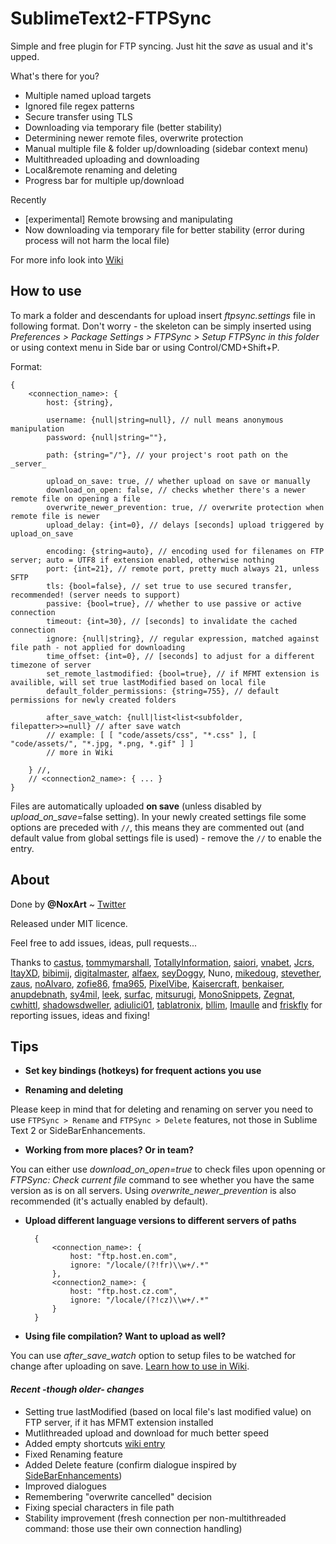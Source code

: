 SublimeText2-FTPSync
====================

Simple and free plugin for FTP syncing. Just hit the _save_ as usual and it's upped.

What's there for you?
* Multiple named upload targets
* Ignored file regex patterns
* Secure transfer using TLS
* Downloading via temporary file (better stability)
* Determining newer remote files, overwrite protection
* Manual multiple file & folder up/downloading (sidebar context menu)
* Multithreaded uploading and downloading
* Local&remote renaming and deleting
* Progress bar for multiple up/download

Recently
* [experimental] Remote browsing and manipulating
* Now downloading via temporary file for better stability (error during process will not harm the local file)

For more info look into [Wiki](https://github.com/NoxArt/SublimeText2-FTPSync/wiki/_pages)


How to use
----------

To mark a folder and descendants for upload insert *ftpsync.settings* file in following format. Don't worry - the skeleton can be simply inserted using *Preferences > Package Settings > FTPSync > Setup FTPSync in this folder* or using context menu in Side bar or using Control/CMD+Shift+P.

Format:

    {
        <connection_name>: {
            host: {string},

            username: {null|string=null}, // null means anonymous manipulation
            password: {null|string=""},

            path: {string="/"}, // your project's root path on the _server_

            upload_on_save: true, // whether upload on save or manually
            download_on_open: false, // checks whether there's a newer remote file on opening a file
            overwrite_newer_prevention: true, // overwrite protection when remote file is newer
            upload_delay: {int=0}, // delays [seconds] upload triggered by upload_on_save

            encoding: {string=auto}, // encoding used for filenames on FTP server; auto = UTF8 if extension enabled, otherwise nothing
            port: {int=21}, // remote port, pretty much always 21, unless SFTP
            tls: {bool=false}, // set true to use secured transfer, recommended! (server needs to support)
            passive: {bool=true}, // whether to use passive or active connection
            timeout: {int=30}, // [seconds] to invalidate the cached connection
            ignore: {null|string}, // regular expression, matched against file path - not applied for downloading
            time_offset: {int=0}, // [seconds] to adjust for a different timezone of server
            set_remote_lastmodified: {bool=true}, // if MFMT extension is availible, will set true lastModified based on local file
            default_folder_permissions: {string=755}, // default permissions for newly created folders

            after_save_watch: {null|list<list<subfolder, filepatter>>=null} // after save watch
            // example: [ [ "code/assets/css", "*.css" ], [ "code/assets/", "*.jpg, *.png, *.gif" ] ]
            // more in Wiki

        } //,
        // <connection2_name>: { ... }
    }

Files are automatically uploaded **on save** (unless disabled by _upload\_on\_save_=false setting). In your newly created settings file some options are preceded with `//`, this means they are commented out (and default value from global settings file is used) - remove the `//` to enable the entry.



About
-----

Done by **@NoxArt** ~ [Twitter](https://twitter.com/#!/NoxArt)

Released under MIT licence.

Feel free to add issues, ideas, pull requests...

Thanks to [castus](https://github.com/castus), [tommymarshall](https://github.com/tommymarshall), [TotallyInformation](https://github.com/TotallyInformation), [saiori](https://github.com/saiori), [vnabet](https://github.com/vnabet), [Jcrs](https://github.com/Jcrs), [ItayXD](https://github.com/ItayXD), [bibimij](https://github.com/bibimij), [digitalmaster](https://github.com/digitalmaster), [alfaex](https://github.com/alfaex), [seyDoggy](https://github.com/seyDoggy), Nuno, [mikedoug](https://github.com/mikedoug), [stevether](https://github.com/stevether), [zaus](https://github.com/zaus), [noAlvaro](https://github.com/noAlvaro), [zofie86](https://github.com/zofie86), [fma965](https://github.com/fma965), [PixelVibe](https://github.com/PixelVibe), [Kaisercraft](https://github.com/Kaisercraft), [benkaiser](https://github.com/benkaiser), [anupdebnath](https://github.com/anupdebnath), [sy4mil](https://github.com/sy4mil), [leek](https://github.com/leek), [surfac](https://github.com/surfac), [mitsurugi](https://github.com/mitsurugi), [MonoSnippets](https://github.com/MonoSnippets), [Zegnat](https://github.com/Zegnat), [cwhittl](https://github.com/cwhittl), [shadowsdweller](https://github.com/shadowsdweller), [adiulici01](https://github.com/adiulici01), [tablatronix](https://github.com/tablatronix), [bllim](https://github.com/bllim), [Imaulle](https://github.com/Imaulle) and [friskfly](https://github.com/friskfly) for reporting issues, ideas and fixing!


Tips
----

* **Set key bindings (hotkeys) for frequent actions you use**

* **Renaming and deleting**

Please keep in mind that for deleting and renaming on server you need to use `FTPSync > Rename` and `FTPSync > Delete` features, not those in Sublime Text 2 or SideBarEnhancements.

* **Working from more places? Or in team?**

You can either use *download_on_open=true* to check files upon openning or *FTPSync: Check current file* command to see whether you have the same version as is on all servers. Using *overwrite_newer_prevention* is also recommended (it's actually enabled by default).

* **Upload different language versions to different servers of paths**

        {
            <connection_name>: {
                host: "ftp.host.en.com",
                ignore: "/locale/(?!fr)\\w+/.*"
            },
            <connection2_name>: {
                host: "ftp.host.cz.com",
                ignore: "/locale/(?!cz)\\w+/.*"
            }
        }

* **Using file compilation? Want to upload as well?**

You can use *after_save_watch* option to setup files to be watched for change after uploading on save. [Learn how to use in Wiki](https://github.com/NoxArt/SublimeText2-FTPSync/wiki/Why-and-how-to-use-afterwatch).





#### *Recent -though older- changes*

* Setting true lastModified (based on local file's last modified value) on FTP server, if it has MFMT extension installed
* Mutlithreaded upload and download for much better speed
* Added empty shortcuts [wiki entry](https://github.com/NoxArt/SublimeText2-FTPSync/wiki/Key-bindings)
* Fixed Renaming feature
* Added Delete feature (confirm dialogue inspired by [SideBarEnhancements](https://github.com/titoBouzout/SideBarEnhancements))
* Improved dialogues
* Remembering "overwrite cancelled" decision
* Fixing special characters in file path
* Stability improvement (fresh connection per non-multithreaded command: those use their own connection handling)
